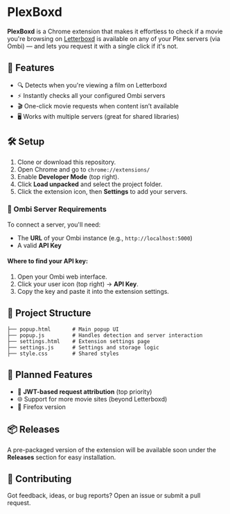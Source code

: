 # PlexBoxd

**PlexBoxd** is a Chrome extension that makes it effortless to check if a movie you're browsing on [Letterboxd](https://letterboxd.com) is available on any of your Plex servers (via Ombi) — and lets you request it with a single click if it's not.

## 🚀 Features

- 🔍 Detects when you're viewing a film on Letterboxd
- ⚡ Instantly checks all your configured Ombi servers
- 🎬 One-click movie requests when content isn’t available
- 🖥️ Works with multiple servers (great for shared libraries)

## 🛠 Setup

1. Clone or download this repository.
2. Open Chrome and go to `chrome://extensions/`
3. Enable **Developer Mode** (top right).
4. Click **Load unpacked** and select the project folder.
5. Click the extension icon, then **Settings** to add your servers.

### 🧩 Ombi Server Requirements

To connect a server, you'll need:

- The **URL** of your Ombi instance (e.g., `http://localhost:5000`)
- A valid **API Key**

#### Where to find your API key:
1. Open your Ombi web interface.
2. Click your user icon (top right) → **API Key**.
3. Copy the key and paste it into the extension settings.

## 📁 Project Structure

```
├── popup.html       # Main popup UI
├── popup.js         # Handles detection and server interaction
├── settings.html    # Extension settings page
├── settings.js      # Settings and storage logic
├── style.css        # Shared styles
```

## 🔐 Planned Features

- 🔐 **JWT-based request attribution** (top priority)
- 🌐 Support for more movie sites (beyond Letterboxd)
- 🦊 Firefox version

## 📦 Releases

A pre-packaged version of the extension will be available soon under the **Releases** section for easy installation.

## 🤝 Contributing

Got feedback, ideas, or bug reports? Open an issue or submit a pull request.
